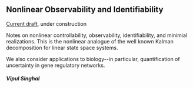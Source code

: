 ## Nonlinear Observability and Identifiability


[Current draft](main.pdf), under construction

Notes on nonlinear controllability, observability, identifiability, and minimial realizations. This is the nonlinear analogue of the well known Kalman decomposition for linear state space systems. 

We also consider applications to biology--in particular, quantification of uncertainty in gene regulatory networks. 

##### Vipul Singhal
